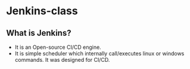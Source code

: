 # Jenkins-class

## What is Jenkins?

- It is an Open-source CI/CD engine.
- It is simple scheduler which internally call/executes linux or windows commands. It was designed for CI/CD.

